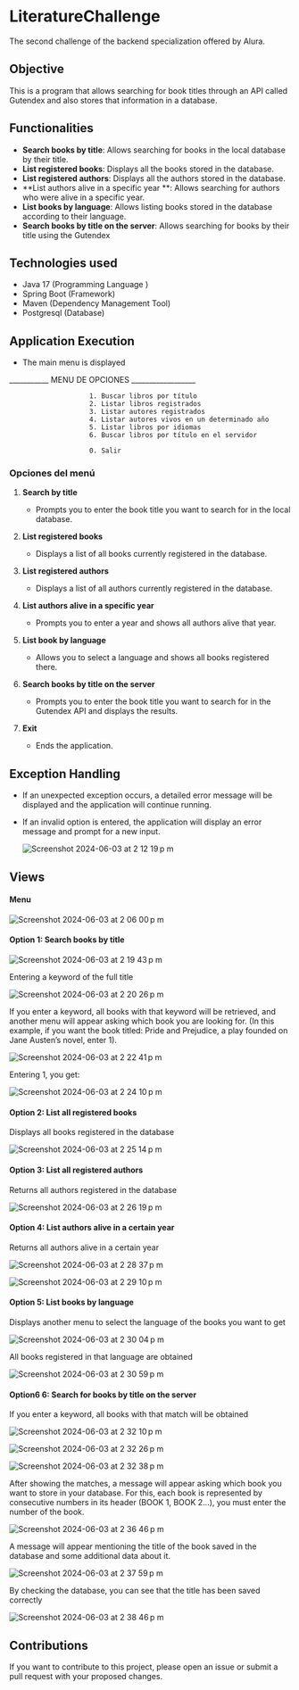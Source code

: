 # LiteratureChallenge
The second challenge of the backend specialization offered by Alura.

## Objective
This is a program that allows searching for book titles through an API called Gutendex and also stores that information in a database.

## Functionalities


- **Search books by title**: Allows searching for books in the local database by their title.
- **List registered books**: Displays all the books stored in the database.
- **List registered authors**: Displays all the authors stored in the database.
- **List authors alive in a specific year **: Allows searching for authors who were alive in a specific year.
- **List books by language**: Allows listing books stored in the database according to their language.
- **Search books by title on the server**: Allows searching for books by their title using the Gutendex

## Technologies used
- Java 17 (Programming Language )
- Spring Boot (Framework)
- Maven (Dependency Management Tool)
- Postgresql (Database)


## Application Execution

- The main menu is displayed
<p>     
        ___________ MENU DE OPCIONES __________________

                        1. Buscar libros por título 
                        2. Listar libros registrados
                        3. Listar autores registrados
                        4. Listar autores vivos en un determinado año
                        5. Listar libros por idiomas
                        6. Buscar libros por título en el servidor
                        
                        0. Salir


</p>

### Opciones del menú

1. **Search by title**
    - Prompts you to enter the book title you want to search for in the local database.

2. **List registered books**
    - Displays a list of all books currently registered in the database.

3. **List registered authors**
    - Displays a list of all authors currently registered in the database.

4. **List authors alive in a specific year**
    - Prompts you to enter a year and shows all authors alive that year.

5. **List book by language**
    - Allows you to select a language and shows all books registered there.

6. **Search books by title on the server**
    - Prompts you to enter the book title you want to search for in the Gutendex API and displays the results.


0. **Exit**
    - Ends the application. 

## Exception Handling

- If an unexpected exception occurs, a detailed error message will be displayed and the application will continue running.
- If an invalid option is entered, the application will display an error message and prompt for a new input.
  
   ![Screenshot 2024-06-03 at 2 12 19 p m](https://github.com/DulceItamar/LiteratureChallenge/assets/98665735/79cdb280-adaa-439b-b9b3-b2c704febfcf)


## Views

#### Menu 

![Screenshot 2024-06-03 at 2 06 00 p m](https://github.com/DulceItamar/LiteratureChallenge/assets/98665735/4edb72b8-0cc1-4998-b38a-7f7a927ce691)

#### Option 1: Search books by title

![Screenshot 2024-06-03 at 2 19 43 p m](https://github.com/DulceItamar/LiteratureChallenge/assets/98665735/d9d38c32-533d-434e-9175-83a397145081)

Entering a keyword of the full title

![Screenshot 2024-06-03 at 2 20 26 p m](https://github.com/DulceItamar/LiteratureChallenge/assets/98665735/2eb9593f-8793-4fef-bd62-6344ee865d62)

If you enter a keyword, all books with that keyword will be retrieved, and another menu will appear asking which book you are looking for. (In this example, if you want the book titled: Pride and Prejudice, a play founded on Jane Austen’s novel, enter 1).

![Screenshot 2024-06-03 at 2 22 41 p m](https://github.com/DulceItamar/LiteratureChallenge/assets/98665735/afe17d40-a001-44e5-82b2-1400f1b26fc1)

Entering 1, you get:

![Screenshot 2024-06-03 at 2 24 10 p m](https://github.com/DulceItamar/LiteratureChallenge/assets/98665735/d7046238-b279-4017-9e8c-35ce30dee161)



#### Option 2: List all registered books
Displays all books registered in the database

![Screenshot 2024-06-03 at 2 25 14 p m](https://github.com/DulceItamar/LiteratureChallenge/assets/98665735/a064ef06-bcc9-4888-92af-3d9f2cabd7f2)


#### Option 3: List all registered authors
Returns all authors registered in the database

![Screenshot 2024-06-03 at 2 26 19 p m](https://github.com/DulceItamar/LiteratureChallenge/assets/98665735/42f622f1-42fd-4c63-a623-9acf288e5f08)


#### Option 4: List authors alive in a certain year
Returns all authors alive in a certain year

![Screenshot 2024-06-03 at 2 28 37 p m](https://github.com/DulceItamar/LiteratureChallenge/assets/98665735/b3643463-d682-411b-a068-c543bc795c03)

![Screenshot 2024-06-03 at 2 29 10 p m](https://github.com/DulceItamar/LiteratureChallenge/assets/98665735/127d5d0f-a3ad-4240-aed1-c1fb135292cd)


#### Option 5: List books by language
Displays another menu to select the language of the books you want to get 

![Screenshot 2024-06-03 at 2 30 04 p m](https://github.com/DulceItamar/LiteratureChallenge/assets/98665735/b2db90a3-0dac-49c5-b430-adec2f0f3402)

All books registered in that language are obtained 

![Screenshot 2024-06-03 at 2 30 59 p m](https://github.com/DulceItamar/LiteratureChallenge/assets/98665735/82bacbb8-36de-4a79-a5b7-87dec67908a7)

#### Option6 6: Search for books by title on the server
If you enter a keyword, all books with that match will be obtained

![Screenshot 2024-06-03 at 2 32 10 p m](https://github.com/DulceItamar/LiteratureChallenge/assets/98665735/7cf1fe0f-a6a0-429a-9aae-103d2a73eeb2)

![Screenshot 2024-06-03 at 2 32 26 p m](https://github.com/DulceItamar/LiteratureChallenge/assets/98665735/c2f8ae0f-67cd-4065-8742-ee3d74488714)

![Screenshot 2024-06-03 at 2 32 38 p m](https://github.com/DulceItamar/LiteratureChallenge/assets/98665735/5cb99bd1-0bc9-4143-b62d-6b5cd175f6d5)

After showing the matches, a message will appear asking which book you want to store in your database. For this, each book is represented by consecutive numbers in its header (BOOK 1, BOOK 2...), you must enter the number of the book.

![Screenshot 2024-06-03 at 2 36 46 p m](https://github.com/DulceItamar/LiteratureChallenge/assets/98665735/cf827f91-0eb4-4519-bb89-069467654030)

A message will appear mentioning the title of the book saved in the database and some additional data about it.

![Screenshot 2024-06-03 at 2 37 59 p m](https://github.com/DulceItamar/LiteratureChallenge/assets/98665735/4504c042-86a7-4e51-b3d6-33aad4859ebe)

By checking the database, you can see that the title has been saved correctly

![Screenshot 2024-06-03 at 2 38 46 p m](https://github.com/DulceItamar/LiteratureChallenge/assets/98665735/5fccfdaa-1051-4537-ad51-d1142599a8fe)






## Contributions

If you want to contribute to this project, please open an issue or submit a pull request with your proposed changes.

